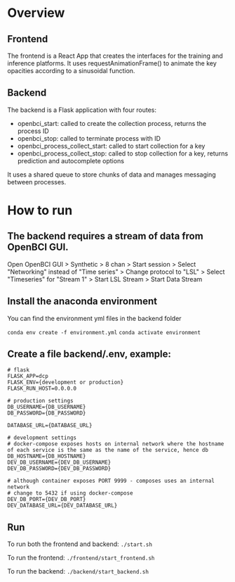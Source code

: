 # Overview

## Frontend
The frontend is a React App that creates the interfaces for the training and inference platforms. It uses requestAnimationFrame() to animate the key opacities according to a sinusoidal function.

## Backend
The backend is a Flask application with four routes:
- openbci_start: called to create the collection process, returns the process ID
- openbci_stop: called to terminate process with ID
- openbci_process_collect_start: called to start collection for a key
- openbci_process_collect_stop: called to stop collection for a key, returns prediction and autocomplete options

It uses a shared queue to store chunks of data and manages messaging between processes.

# How to run

## The backend requires a stream of data from OpenBCI GUI.

Open OpenBCI GUI > Synthetic > 8 chan > Start session > Select "Networking" instead of "Time series" > Change protocol to "LSL" > Select "Timeseries" for "Stream 1" > Start LSL Stream > Start Data Stream 

## Install the anaconda environment

You can find the environment yml files in the backend folder

`conda env create -f environment.yml`
`conda activate environment`

## Create a file backend/.env, example:

```
# flask
FLASK_APP=dcp
FLASK_ENV={development or production}
FLASK_RUN_HOST=0.0.0.0

# production settings
DB_USERNAME={DB_USERNAME}
DB_PASSWORD={DB_PASSWORD}

DATABASE_URL={DATABASE_URL}

# development settings
# docker-compose exposes hosts on internal network where the hostname of each service is the same as the name of the service, hence db
DB_HOSTNAME={DB_HOSTNAME}
DEV_DB_USERNAME={DEV_DB_USERNAME}
DEV_DB_PASSWORD={DEV_DB_PASSWORD}

# although container exposes PORT 9999 - composes uses an internal network
# change to 5432 if using docker-compose
DEV_DB_PORT={DEV_DB_PORT}
DEV_DATABASE_URL={DEV_DATABASE_URL}
```

## Run

To run both the frontend and backend:
`./start.sh`

To run the frontend:
`./frontend/start_frontend.sh`

To run the backend:
`./backend/start_backend.sh`
